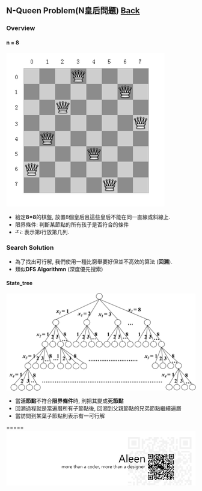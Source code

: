 ## N-Queen Problem(N皇后問題)	[Back](./../Greedy.md)

### Overview
#### n = 8
<img src="./overview.png">

- 給定**8*8**的棋盤, 放置8個皇后且這些皇后不能在同一直線或斜線上.
- 限界條件: 判斷某節點的所有孩子是否符合的條件
- <img src="./xi.png">: 表示第i行放第几列.

### Search Solution
- 為了找出可行解, 我們使用一種比窮舉要好但並不高效的算法 (**回溯**).
- 類似**DFS Algorithmn** (深度優先搜索)
#### State_tree

<img src="./state_tree.png">

- 當**活節點**不符合**限界條件**時, 則把其變成**死節點**
- 回溯過程就是當遍曆所有子節點後, 回溯到父親節點的兄弟節點繼續遍曆
- 當訪問到某葉子節點則表示有一可行解

=====
<a href="http://aleen42.github.io/" target="_blank" ><img src="./../../../../pic/tail.gif"></a>
